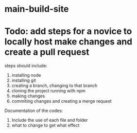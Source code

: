 # main-build-site
# Todo: add steps for a novice to locally host make changes and create a pull request

steps should include:
1. installing node
2. installing git
3. creating a branch, changing to that branch
4. cloning the project running with npm
5. making changes
6. commiting changes and creating a merge request

Documentation of the codes:
1. Include the use of each file and folder
2. what to change to get what effect
